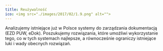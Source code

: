 ```yaml
---
title: Reużywalność
ico: <img src="./images/2017/02/1.9.png" alt="">
---
```

Analizujemy istniejące już w Polsce systemy do zarządzania dokumentacją (EZD PUW, eDok). Poszukujemy rozwiązania, które umożliwi wykorzystanie tego, co w tych systemach najlepsze, a równocześnie ograniczy istniejące luki i wady obecnych rozwiązań.
